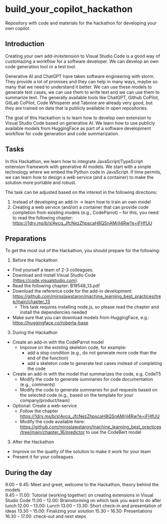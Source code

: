 # build_your_copilot_hackathon
Repository with code and materials for the hackathon for developing your own copilot. 

## Introduction
Creating your own add-in/extension to Visual Studio Code is a good way of customazing a workflow for a software developer. We can develop an own code generation tool or a test tool. 

Generative AI and ChatGPT have taken software engineering with storm. They provide a lot of promises and they can help in many ways, maybe so many that we need to understand it better. We can use these models to generate test cases, we can use them to write text and we can use them to summarize text. The generally available tools like ChatGPT, Github CoPilot, GitLab CoPilot, Code Whisperer and Tabnine are already very good, but they are trained on data that is publicly available in open repositories. 

The goal of this Hackathon is to learn how to develop own extension to Visual Studio Code based on generative AI. We learn how to use publicly available models from HuggingFace as part of a software development workflow for code generation and code summarization. 

## Tasks
In this Hackathon, we learn how to integrate JavaScript/TypeScript extension framework with generative AI models. We start with a simple technology where we embed the Python code in JavaScript. If time permits, we can learn how to design a web service (and a container) to make the solution more portable and robust. 

The task can be adjusted based on the interest in the following directions:
1)	Instead of developing an add-in -> learn how to train an own model 
2)	Creating a web service (and/or) a container that can provide code completion from existing models (e.g., CodeParrot) – for this, you need to read the following chapter: https://1drv.ms/b/s!Avcq_JfcNezZhpscaH8QSnAMrjI4Rw?e=iFHfUU 

## Preparations
To get the most out of the Hackathon, you should prepare for the following: 
1.	Before the Hackathon
* Find yourself a team of 2-3 colleagues.
* Download and install Visual Studio Code (https://code.visualstudio.com).
* Read the following chapter: B19548_13.pdf
* Download the reference code for the add-in development: https://github.com/miroslawstaron/machine_learning_best_practices/tree/main/chapter_13 
  * This task requires installing node.js, so please read the chapter and install the dependencies needed
* Make sure that you can download models from HuggingFace, e.g.: https://huggingface.co/roberta-base 
3.	During the Hackathon
* Create an add-in with the CodeParrot model
  * Improve on the existing skeleton code, for example: 	
    * add a stop condition (e.g., do not generate more code than the end of the function)
    * add a skeleton code to generate test cases instead of completing the code
* Create an add-in with the model that summarizes the code, e.g. CodeT5
  * Modify the code to generate summaries for code documentation (e.g., comments)
  * Modify the code to generate summaries for pull requests based on the selected code (e.g., based on the template for your company/product/team)
* Optional: Create a web-service
  * Follow the chapter https://1drv.ms/b/s!Avcq_JfcNezZhpscaH8QSnAMrjI4Rw?e=iFHfUU
  * Modify the code available here: https://github.com/miroslawstaron/machine_learning_best_practices/tree/main/chapter_16/predictor to use the CodeBert model
3.	After the Hackathon
* Improve on the quality of the solution to make it work for your team
* Present it for your colleagues

## During the day
9.00 – 9.45: Meet and greet, welcome to the Hackathon, theory behind the models<br>
9.45 – 11.00: Tutorial (working together) on creating extensions in Visual Studio Code
11.00 – 12.00: Brainstorming on which task you want to do after lunch
12.00 – 13.00: Lunch
13.00 – 13.30: Short check-in and presentation of ideas
13.30 – 15.00: Finalizing your solution
15.30 – 16.30: Presentations
16.30 – 17.00: check-out and next steps
